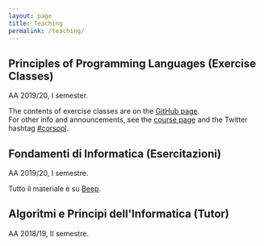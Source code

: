 ```yaml
---
layout: page
title: Teaching
permalink: /teaching/
---
```


## Principles of Programming Languages (Exercise Classes)

AA 2019/20, I semester.

The contents of exercise classes are on the [GitHub page](https://github.com/michiari/ppl). <br />
For other info and announcements, see the [course page](http://home.deib.polimi.it/pradella/PL.html)
and the Twitter hashtag [#corsopl](https://twitter.com/hashtag/corsopl?&f=live).


## Fondamenti di Informatica (Esercitazioni)

AA 2019/20, I semestre.

Tutto il materiale è su [Beep](https://beep.metid.polimi.it/).


## Algoritmi e Principi dell'Informatica (Tutor)

AA 2018/19, II semestre.